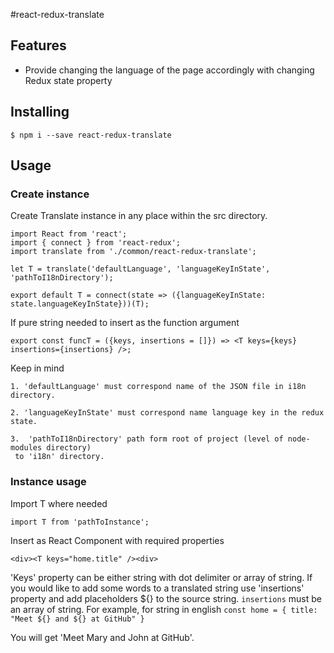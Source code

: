 #react-redux-translate

## Features

* Provide changing the language of the page accordingly with changing Redux state property

## Installing

    $ npm i --save react-redux-translate

## Usage

### Create instance
 Create Translate instance in any place within the src directory.
  
    import React from 'react';
    import { connect } from 'react-redux';
    import translate from './common/react-redux-translate';
    
    let T = translate('defaultLanguage', 'languageKeyInState', 'pathToI18nDirectory');
    
    export default T = connect(state => ({languageKeyInState: state.languageKeyInState}))(T);

If pure string needed to insert as the function argument
    
    export const funcT = ({keys, insertions = []}) => <T keys={keys} insertions={insertions} />;
    
 Keep in mind
 
    1. 'defaultLanguage' must correspond name of the JSON file in i18n directory.
    
    2. 'languageKeyInState' must correspond name language key in the redux state.
    
    3.  'pathToI18nDirectory' path form root of project (level of node-modules directory) 
     to 'i18n' directory.
    
   
 ### Instance usage
 
 Import T where needed
 
    import T from 'pathToInstance';
    
 Insert as React Component with required properties
  
    <div><T keys="home.title" /><div>
  
 'Keys' property can be either string with dot delimiter or array of string.
 If you would like to add some words to a translated string use 'insertions' property and add placeholders ${} to the source string. `insertions` must be an array of string.
 For example, for string in english `const home = { title: "Meet ${} and ${} at GitHub" }`
 <div><T keys="home.title" insertions={['Mary', 'John']} /><div> 
 You will get 'Meet Mary and John at GitHub'.
   